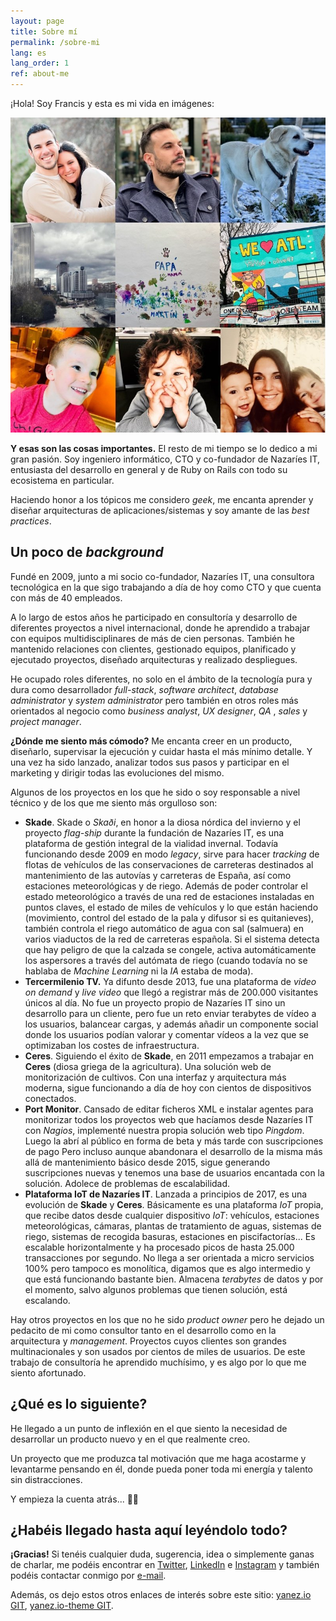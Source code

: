 ```yaml
---
layout: page
title: Sobre mí
permalink: /sobre-mi
lang: es
lang_order: 1
ref: about-me
---
```

¡Hola! Soy Francis y esta es mi vida en imágenes:

![Mi vida en imágenes][image-1]

**Y esas son las cosas importantes.** El resto de mi tiempo se lo dedico a mi gran pasión. Soy ingeniero informático, CTO y co-fundador de Nazaríes IT, entusiasta del desarrollo en general y de Ruby on Rails con todo su ecosistema en particular.

Haciendo honor a los tópicos me considero _geek_, me encanta aprender y diseñar arquitecturas de aplicaciones/sistemas y soy amante de las _best practices_.

## Un poco de _background_

Fundé en 2009, junto a mi socio co-fundador, Nazaríes IT, una consultora tecnológica  en la que sigo trabajando a día de hoy como CTO y que cuenta con más de 40 empleados.

A lo largo de estos años he participado en consultoría y desarrollo de diferentes proyectos a nivel internacional, donde he aprendido a trabajar con equipos multidisciplinares de más de cien personas. También he mantenido relaciones con clientes, gestionado equipos, planificado y ejecutado proyectos, diseñado arquitecturas y realizado despliegues.

He ocupado roles diferentes, no solo en el ámbito de la tecnología pura y dura como desarrollador _full-stack_, _software architect_, _database administrator_ y _system administrator_  pero también en otros roles más orientados al negocio como _business analyst_, _UX designer_, _QA_ , _sales_ y _project manager_.

**¿Dónde me siento más cómodo?** Me encanta creer en un producto, diseñarlo, supervisar la ejecución y cuidar hasta el más mínimo detalle. Y una vez ha sido lanzado, analizar todos sus pasos y participar en el marketing y dirigir todas las evoluciones del mismo.

Algunos de los proyectos en los que he sido o soy responsable a nivel técnico y de los que me siento más orgulloso son:
- **Skade**. Skade o _Skaði_, en honor a la diosa nórdica del invierno y el proyecto _flag-ship_ durante la fundación de Nazaríes IT, es una plataforma de gestión integral de la vialidad invernal. Todavía funcionando desde 2009 en modo _legacy_, sirve para hacer _tracking_ de flotas de vehículos de las conservaciones de carreteras destinados al mantenimiento de las autovías y carreteras de España, así como estaciones meteorológicas y de riego. Además de poder controlar el estado meteorológico a través de una red de estaciones instaladas en puntos claves, el estado de miles de vehículos y lo que están haciendo (movimiento, control del estado de la pala y difusor si es quitanieves), también controla el riego automático de agua con sal (salmuera) en varios viaductos de la red de carreteras española. Si el sistema detecta que hay peligro de que la calzada se congele, activa automáticamente los aspersores a través del autómata de riego (cuando todavía no se hablaba de _Machine Learning_ ni la _IA_ estaba de moda).
- **Tercermilenio TV.** Ya difunto desde 2013, fue una plataforma de  _video on demand_  y _live video_ que llegó a registrar más de 200.000 visitantes únicos al día.  No fue un proyecto propio de Nazaríes IT sino un desarrollo para un cliente, pero fue un reto enviar terabytes de vídeo a los usuarios, balancear cargas, y además añadir un componente social donde los usuarios podían valorar y comentar vídeos a la vez que se optimizaban los costes de infraestructura.
- **Ceres**. Siguiendo el éxito de **Skade**, en 2011 empezamos a trabajar en **Ceres** (diosa griega de la agricultura). Una solución web de monitorización de cultivos. Con una interfaz y arquitectura más moderna, sigue funcionando a día de hoy con cientos de dispositivos conectados.
- **Port Monitor**. Cansado de editar ficheros XML e instalar agentes para monitorizar todos los proyectos web que hacíamos desde Nazaríes IT con _Nagios_, implementé nuestra propia solución web tipo _Pingdom_. Luego la abrí al público en forma de beta y más tarde con suscripciones de pago Pero incluso aunque abandonara el desarrollo de la misma más allá de mantenimiento básico desde 2015, sigue generando suscripciones nuevas y tenemos una base de usuarios encantada con la solución. Adolece de problemas de escalabilidad.
- **Plataforma IoT de Nazaríes IT**. Lanzada a principios de 2017, es una evolución de **Skade** y **Ceres**.  Básicamente es una plataforma _IoT_  propia, que recibe datos desde cualquier dispositivo _IoT_: vehículos, estaciones meteorológicas, cámaras, plantas de tratamiento de aguas, sistemas de riego, sistemas de recogida basuras, estaciones en piscifactorías... Es escalable horizontalmente y ha procesado picos de hasta 25.000 transacciones por segundo. No llega a ser orientada a micro servicios 100% pero tampoco es monolítica, digamos que es algo intermedio y que está funcionando bastante bien. Almacena _terabytes_ de datos y por el momento, salvo algunos problemas que tienen solución, está escalando.

Hay otros proyectos en los que no he sido _product owner_ pero he dejado un pedacito de mi como consultor tanto en el desarrollo como en la arquitectura y _management_. Proyectos cuyos clientes son grandes multinacionales y son usados por cientos de miles de usuarios. De este trabajo de consultoría he aprendido muchísimo, y es algo por lo que me siento afortunado.

## ¿Qué es lo siguiente?

He llegado a un punto de inflexión en el que siento la necesidad de desarrollar un producto nuevo  y en el que realmente creo.

Un proyecto que me produzca tal  motivación que me haga acostarme y levantarme pensando en él, donde pueda poner toda mi energía y talento sin distracciones.

Y empieza la cuenta atrás... 🚀😉

## ¿Habéis llegado hasta aquí leyéndolo todo?

**¡Gracias!** Si tenéis cualquier duda, sugerencia, idea o simplemente ganas de charlar, me podéis encontrar en [Twitter][1],  [LinkedIn][2] e [Instagram][3] y también podéis contactar conmigo por [e-mail][4].

Además, os dejo estos otros enlaces de interés sobre este sitio: [yanez.io GIT][5], [yanez.io-theme GIT][6].


[1]:	https://twitter.com/fjyaniez "@fjyaniez"
[2]:	https://www.linkedin.com/in/francisy
[3]:	https://www.instagram.com/niam.8/
[4]:	mailto:hi@yanez.io "e-mail"
[5]:	https://github.com/fjyaniez/yanez.io
[6]:	https://github.com/fjyaniez/yanez.io-theme

[image-1]:	/assets/images/about-me.jpg "Sobre mí"